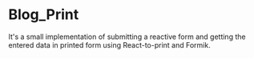 # Blog_Print
It's a small implementation of submitting a reactive form and getting the entered data in printed form using React-to-print and Formik.
